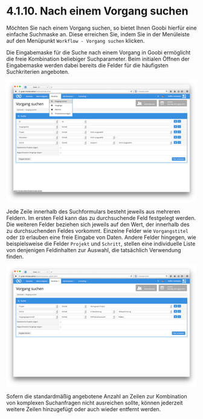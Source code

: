 # 4.1.10. Nach einem Vorgang suchen

Möchten Sie nach einem Vorgang suchen, so bietet Ihnen Goobi hierfür eine einfache Suchmaske an. Diese erreichen Sie, indem Sie in der Menüleiste auf den Menüpunkt `Workflow - Vorgang suchen` klicken.

Die Eingabemaske für die Suche nach einem Vorgang in Goobi ermöglicht die freie Kombination beliebiger Suchparameter. Beim initialen Öffnen der Eingabemaske werden dabei bereits die Felder für die häufigsten Suchkriterien angeboten. 

![Erweiterte Suchmaske f&#xFC;r die Suche nach Vorg&#xE4;ngen](../../../.gitbook/assets/19d.png)


Jede Zeile innerhalb des Suchformulars besteht jeweils aus mehreren Feldern. Im ersten Feld kann das zu durchsuchende Feld festgelegt werden. Die weiteren Felder beziehen sich jeweils auf den Wert, der innerhalb des zu durchsuchenden Feldes vorkommt. Einzelne Felder wie `Vorgangstitel` oder `ID` erlauben eine freie Eingabe von Daten. Andere Felder hingegen, wie beispielsweise die Felder `Projekt` und `Schritt`, stellen eine individuelle Liste von denjenigen Feldinhalten zur Auswahl, die tatsächlich Verwendung finden. 

![Abh&#xE4;ngig von der Auswahl passen sich die einzelnen Felder der Suche an die Inhalte des Datenbestandes an und vereinfachen die Suche auf diese Weise](../../../.gitbook/assets/20d.png)


Sofern die standardmäßig angebotene Anzahl an Zeilen zur Kombination von komplexen Suchanfragen nicht ausreichen sollte, können jederzeit weitere Zeilen hinzugefügt oder auch wieder entfernt werden.



